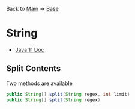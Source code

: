 Back to [Main](../../README.md) &rArr; [Base](../index.md)

# String

* [Java 11 Doc](https://docs.oracle.com/en/java/javase/11/docs/api/java.base/java/lang/String.html)

## Split Contents

Two methods are available

```java
public String[] split(String regex, int limit)
public String[] split(String regex)
```

